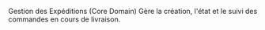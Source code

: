 Gestion des Expéditions (Core Domain)
Gère la création, l'état et le suivi des commandes en cours de livraison.